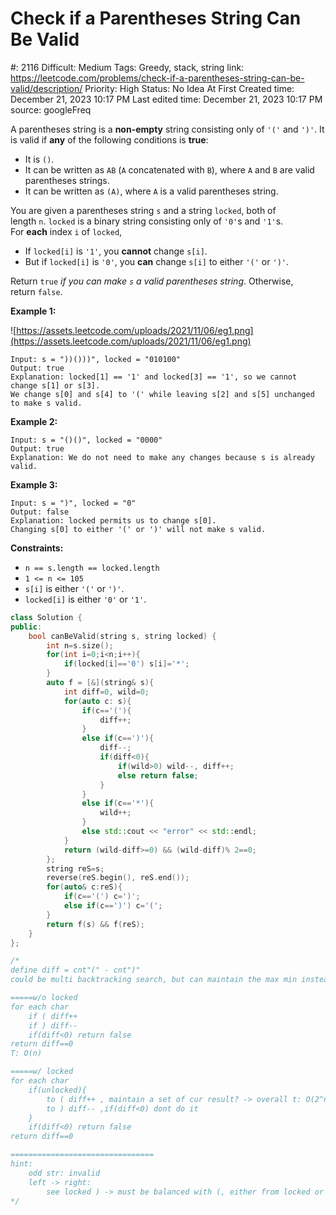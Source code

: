 # Check if a Parentheses String Can Be Valid

#: 2116
Difficult: Medium
Tags: Greedy, stack, string
link: https://leetcode.com/problems/check-if-a-parentheses-string-can-be-valid/description/
Priority: High
Status: No Idea At First
Created time: December 21, 2023 10:17 PM
Last edited time: December 21, 2023 10:17 PM
source: googleFreq

A parentheses string is a **non-empty** string consisting only of `'('` and `')'`. It is valid if **any** of the following conditions is **true**:

- It is `()`.
- It can be written as `AB` (`A` concatenated with `B`), where `A` and `B` are valid parentheses strings.
- It can be written as `(A)`, where `A` is a valid parentheses string.

You are given a parentheses string `s` and a string `locked`, both of length `n`. `locked` is a binary string consisting only of `'0'`s and `'1'`s. For **each** index `i` of `locked`,

- If `locked[i]` is `'1'`, you **cannot** change `s[i]`.
- But if `locked[i]` is `'0'`, you **can** change `s[i]` to either `'('` or `')'`.

Return `true` *if you can make `s` a valid parentheses string*. Otherwise, return `false`.

**Example 1:**

![https://assets.leetcode.com/uploads/2021/11/06/eg1.png](https://assets.leetcode.com/uploads/2021/11/06/eg1.png)

```
Input: s = "))()))", locked = "010100"
Output: true
Explanation: locked[1] == '1' and locked[3] == '1', so we cannot change s[1] or s[3].
We change s[0] and s[4] to '(' while leaving s[2] and s[5] unchanged to make s valid.
```

**Example 2:**

```
Input: s = "()()", locked = "0000"
Output: true
Explanation: We do not need to make any changes because s is already valid.

```

**Example 3:**

```
Input: s = ")", locked = "0"
Output: false
Explanation: locked permits us to change s[0].
Changing s[0] to either '(' or ')' will not make s valid.

```

**Constraints:**

- `n == s.length == locked.length`
- `1 <= n <= 105`
- `s[i]` is either `'('` or `')'`.
- `locked[i]` is either `'0'` or `'1'`.

```cpp
class Solution {
public:
    bool canBeValid(string s, string locked) {
        int n=s.size();
        for(int i=0;i<n;i++){
            if(locked[i]=='0') s[i]='*';
        }
        auto f = [&](string& s){
            int diff=0, wild=0;
            for(auto c: s){
                if(c=='('){
                    diff++;
                }
                else if(c==')'){
                    diff--;
                    if(diff<0){
                        if(wild>0) wild--, diff++;
                        else return false;
                    }
                }
                else if(c=='*'){
                    wild++;
                }
                else std::cout << "error" << std::endl;
            }
            return (wild-diff>=0) && (wild-diff)% 2==0;
        };
        string reS=s;
        reverse(reS.begin(), reS.end());
        for(auto& c:reS){
            if(c=='(') c=')';
            else if(c==')') c='(';
        }
        return f(s) && f(reS);
    }
};

/*
define diff = cnt"(" - cnt")"
could be multi backtracking search, but can maintain the max min instead of detailed diff

=====w/o locked
for each char
    if ( diff++
    if ) diff--
    if(diff<0) return false
return diff==0
T: O(n)

=====w/ locked
for each char
    if(unlocked){
        to ( diff++ , maintain a set of cur result? -> overall t: O(2^n) - combination - TLE
        to ) diff-- ,if(diff<0) dont do it
    }
    if(diff<0) return false
return diff==0

================================
hint:
    odd str: invalid
    left -> right:
        see locked ) -> must be balanced with (, either from locked or unlocked
*/
```